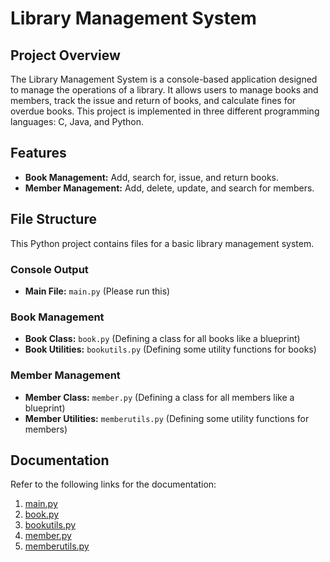 # Library Management System

## Project Overview
The Library Management System is a console-based application designed to manage the operations of a library. It allows users to manage books and members, track the issue and return of books, and calculate fines for overdue books. This project is implemented in three different programming languages: C, Java, and Python.

## Features
- **Book Management:** Add, search for, issue, and return books.
- **Member Management:** Add, delete, update, and search for members.

## File Structure

This Python project contains files for a basic library management system.

### Console Output
- **Main File:** `main.py` (Please run this)

### Book Management
- **Book Class:** `book.py` (Defining a class for all books like a blueprint)
- **Book Utilities:** `bookutils.py` (Defining some utility functions for books)

### Member Management
- **Member Class:** `member.py` (Defining a class for all members like a blueprint)
- **Member Utilities:** `memberutils.py` (Defining some utility functions for members)


## Documentation

Refer to the following links for the documentation:

1. [main.py](./main.md)
2. [book.py](./book.md)
3. [bookutils.py](./bookutils.md)
4. [member.py](./member.md)
5. [memberutils.py](./memberutils.md)

